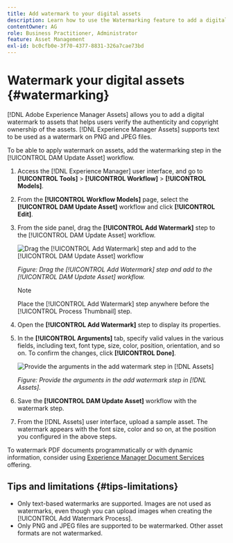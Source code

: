 ```yaml
---
title: Add watermark to your digital assets
description: Learn how to use the Watermarking feature to add a digital watermark to assets.
contentOwner: AG
role: Business Practitioner, Administrator
feature: Asset Management
exl-id: bc0cfb0e-3f70-4377-8831-326a7cae73bd
---
```

# Watermark your digital assets {#watermarking}

[!DNL Adobe Experience Manager Assets] allows you to add a digital watermark to assets that helps users verify the authenticity and copyright ownership of the assets. [!DNL Experience Manager Assets] supports text to be used as a watermark on PNG and JPEG files.

To be able to apply watermark on assets, add the watermarking step in the [!UICONTROL DAM Update Asset] workflow.

1. Access the [!DNL Experience Manager] user interface, and go to **[!UICONTROL Tools]** > **[!UICONTROL Workflow]** > **[!UICONTROL Models]**.
1. From the **[!UICONTROL Workflow Models]** page, select the **[!UICONTROL DAM Update Asset]** workflow and click **[!UICONTROL Edit]**.

1. From the side panel, drag the **[!UICONTROL Add Watermark]** step to the [!UICONTROL DAM Update Asset] workflow.

   ![Drag the [!UICONTROL Add Watermark] step and add to the [!UICONTROL DAM Update Asset] workflow](assets/add_watermark_step_aem_assets.png)

   *Figure: Drag the [!UICONTROL Add Watermark] step and add to the [!UICONTROL DAM Update Asset] workflow.*

   >[!NOTE]
   >
   >Place the [!UICONTROL Add Watermark] step anywhere before the [!UICONTROL Process Thumbnail] step.

1. Open the **[!UICONTROL Add Watermark]** step to display its properties.
1. In the **[!UICONTROL Arguments]** tab, specify valid values in the various fields, including text, font type, size, color, position, orientation, and so on. To confirm the changes, click **[!UICONTROL Done]**.

   ![Provide the arguments in the add watermark step in [!DNL Assets]](assets/arguments_add_watermark_aem_assets.png)

   *Figure: Provide the arguments in the add watermark step in [!DNL Assets].*

1. Save the **[!UICONTROL DAM Update Asset]** workflow with the watermark step.
1. From the [!DNL Assets] user interface, upload a sample asset. The watermark appears with the font size, color and so on, at the position you configured in the above steps.

To watermark PDF documents programmatically or with dynamic information, consider using [Experience Manager Document Services](/help/forms/using/overview-aem-document-services.md) offering.

## Tips and limitations {#tips-limitations}

* Only text-based watermarks are supported. Images are not used as watermarks, even though you can upload images when creating the [!UICONTROL Add Watermark Process].
* Only PNG and JPEG files are supported to be watermarked. Other asset formats are not watermarked.
